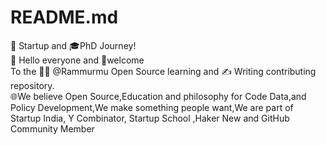 # README.md 
🚀 Startup and 🎓PhD Journey!<br>
👋 Hello everyone and 👏welcome <br>To the 🧑‍🏫 @Rammurmu Open Source learning and ✍️ Writing contributing repository.<br>
🌐We believe Open Source,Education and philosophy for Code Data,and Policy Development,We make something people want,We are part of Startup India, Y Combinator, Startup School ,Haker New and GitHub Community Member 
